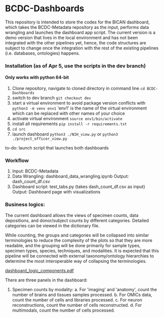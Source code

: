 # BCDC-Dashboards
This repository is intended to store the codes for the BICAN dashboard, which takes the BCDC-Metadata repository as the input, performs data wrangling and launches the dashboard app script. The current version is a demo version that lives in the local environment and has not been integrated with the other pipelines yet, hence, the code structures are subject to change once the integration with the rest of the existing pipelines (i.e. databases, ontologies) happens.

### Installation (as of Apr 5, use the scripts in the dev branch)
#### Only works with python 64-bit
1. Clone repository, navigate to cloned directory in command line 
```cd BCDC-Dashboards```
2. switch to dev branch 
```git checkout dev```
3. start a virtual environment to avoid package version conflicts with 
```python3 -m venv env1```
'env1' is the name of the virtual environment which can be replaced with other names of your choice
4. activate virtual environment
```source env1/bin/activate```
5. install all requirements
```pip install -r requirements.txt```
6. ```cd src```
7. launch dashboard
```python3 ./NIH_view.py``` or ```python3 ./project_officer_view.py```

to-do: launch script that launches both dashboards

### Workflow
1. Input: BCDC-Metadata
2. Data Wrangling: dashboard_data_wrangling.ipynb
    Output: dash_count_df.csv
3. Dashboard script: test_tabs.py (takes dash_count_df.csv as input)
    Output: Dashboard page with visualizations

### Business logics:

The current dashboard allows the views of specimen counts, data depositions, and donor/subject counts by different categories. Detailed categories can be viewed in the dictionary file.

While counting, the groups and categories will be collapsed into similar terminologies to reduce the complexity of the plots so that they are more readable, and the grouping will be done primarily for sample types, specimen types, species, techniques, and modalities. It is expected that this pipeline will be connected with external taxonomy/ontology hierarchies to determine the most interoperable way of collapsing the terminologies.

[dashboard_logic_components.pdf](https://github.com/AllenInstitute/BCDC-Dashboards/files/11044153/dashboard_logic_components.pdf)

There are three panels in the dashboard:
1. Specimen counts by modality:
    a. For 'imaging' and 'anatomy', count the number of brains and tissues samples processed.
    b. For OMICs data, count the number of cells and libraries processed.
    c. For neuron reconstructions, count the number of cells reconstructed.
    d. For multimodals, count the number of cells processed.

